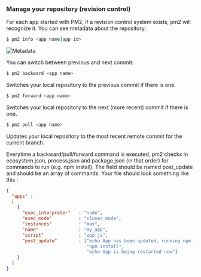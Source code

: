 
### Manage your repository (revision control)

For each app started with PM2, if a revision control system exists, pm2 will recognize it.
You can see metadata about the repository:

```bash
$ pm2 info <app name|app id>
```
![Metadata](https://github.com/unitech/pm2/raw/development/pres/pm2-versioning-metadata.png)


You can switch between previous and next commit:

```bash
$ pm2 backward <app name>
```
Switches your local repository to the previous commit if there is one.



```bash
$ pm2 forward <app name>
```
Switches your local repository to the next (more recent) commit if there is one.



```bash
$ pm2 pull <app name>
```
Updates your local repository to the most recent remote commit for the current branch.




Everytime a backward/pull/forward command is executed, pm2 checks in ecosystem.json, process.json and package.json (in that order) for commands to run (e.g. npm install).
The field should be named post_update and should be an array of commands.
Your file should look something like this :

```json
{
  "apps" :
  [
    {
      "exec_interpreter"   : "node",
      "exec_mode"          : "cluser_mode",
      "instances"          : "max",
      "name"               : "my_app",
      "script"             : "app.js",
      "post_update"        : ["echo App has been updated, running npm install...",
                              "npm install",
                              "echo App is being restarted now"]
    }
  ]
}

```

